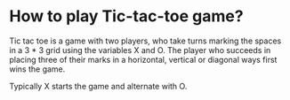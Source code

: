 # How to play Tic-tac-toe game?

Tic tac toe is a game with two players, who take turns marking the spaces in a 3 * 3 grid using the variables X and O. The player who succeeds in placing three of their marks in a horizontal, vertical or diagonal ways first wins the game. 

Typically X starts the game and alternate with O. 





